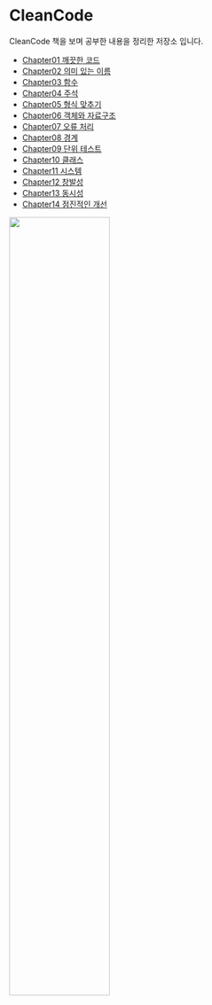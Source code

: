 # CleanCode

CleanCode 책을 보며 공부한 내용을 정리한 저장소 입니다.

- [Chapter01 깨끗한 코드](/src/readme/readme01.md)
- [Chapter02 의미 있는 이름](/src/readme/readme02.md)
- [Chapter03 함수](/src/readme/readme03.md)
- [Chapter04 주석](/src/readme/readme04.md)
- [Chapter05 형식 맞추기](/src/readme/readme05.md)
- [Chapter06 객체와 자료구조](/src/readme/readme06.md)
- [Chapter07 오류 처리](/src/readme/readme07.md)
- [Chapter08 경계](/src/readme/readme08.md)
- [Chapter09 단위 테스트](/src/readme/readme09.md)
- [Chapter10 클래스](/src/readme/readme10.md)
- [Chapter11 시스템](/src/readme/readme11.md)
- [Chapter12 창발성](/src/readme/readme12.md)
- [Chapter13 동시성](/src/readme/readme13.md)
- [Chapter14 점진적인 개선](/src/readme/readme14.md)

<img src="http://image.yes24.com/Goods/11681152/800x0" width="60%">
